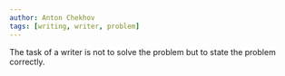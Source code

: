 ```yaml
---
author: Anton Chekhov
tags: [writing, writer, problem]
---
```

The task of a writer is not to solve the problem but to state the problem correctly.